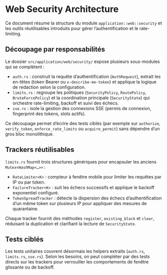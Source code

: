 # Web Security Architecture

Ce document résume la structure du module `application::web::security` et les
outils réutilisables introduits pour gérer l’authentification et le
rate-limiting.

## Découpage par responsabilités

Le dossier `src/application/web/security/` expose plusieurs sous-modules qui se
complètent :

- `auth.rs` : construit la requête d’authentification (`AuthRequest`), extrait
  les en-têtes (token Bearer ou `x-describe-me-token`) et applique la logique de
  redaction selon la configuration.
- `limits.rs` : regroupe les politiques (`SecurityPolicy`, `RoutePolicy`,
  `BruteForcePolicy`) et la coordination principale (`SecurityState`) qui
  orchestre rate-limiting, backoff et suivi des échecs.
- `sse.rs` : isole la gestion des connexions SSE (permis de connexion,
  fingerprint des tokens, slots actifs).

Ce découpage permet d’écrire des tests ciblés (par exemple sur `authorize`,
`verify_token`, `enforce_rate_limits` ou `acquire_permit`) sans dépendre d’un
gros bloc monolithique.

## Trackers réutilisables

`limits.rs` fournit trois structures génériques pour encapsuler les anciens
`Mutex<HashMap<…>>` :

- `RateLimiter<K>` : compteur à fenêtre mobile pour limiter les requêtes par IP
  ou par token.
- `FailureTracker<K>` : suit les échecs successifs et applique le backoff
  exponentiel configuré.
- `TokenSpreadTracker` : détecte la dispersion des échecs d’authentification
  d’un même token sur plusieurs IP pour appliquer des mesures de quarantaine.

Chaque tracker fournit des méthodes `register`, `existing_block` et `clear`,
réduisant la duplication et clarifiant la lecture de `SecurityState`.

## Tests ciblés

Les tests unitaires couvrent désormais les helpers extraits (`auth.rs`,
`limits.rs`, `sse.rs`). Selon les besoins, on peut compléter par des tests
directs sur les trackers pour verrouiller les comportements de fenêtre glissante
ou de backoff.
